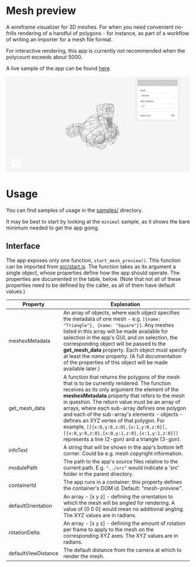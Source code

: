 # Mesh preview

A wireframe visualizer for 3D meshes. For when you need convenient no-frills rendering of a handful of polygons - for instance, as part of a workflow of writing an importer for a mesh file format.

For interactive rendering, this app is currently not recommended when the polycount exceeds about 5000.

A live sample of the app can be found [here](https://www.tarpeeksihyvaesoft.com/experimental/mesh-preview/samples/obj-models/).

![](./screenshot.png)

# Usage

You can find samples of usage in the [samples/](./samples/) directory.

It may be best to start by looking at the `minimal` sample, as it shows the bare minimum needed to get the app going.

## Interface

The app exposes only one function, `start_mesh_preview()`. This function can be imported from [src/start.js](src/start.js). The function takes as its argument a single object, whose properties define how the app should operate. The properties are documented in the table, below. (Note that not all of these properties need to be defined by the caller, as all of them have default values.)

| Property | Explanation |
| -------- | ----------- |
| meshesMetadata | An array of objects, where each object specifies the metadata of one mesh - e.g. `[{name: "Triangle"}, {name: "Square"}]`. Any meshes listed in this array will be made available for selection in the app's GUI; and on selection, the corresponding object will be passed to the **get_mesh_data** property. Each object must specify at least the *name* property. (A full documentation of the properties of this object will be made available later.) |
| get_mesh_data | A function that returns the polygons of the mesh that is to be currently rendered. The function receives as its only argument the element of the **meshesMetadata** property that refers to the mesh in question. The return value must be an array of arrays, where each sub-array defines one polygon and each of the sub-array's elements - objects - defines an XYZ vertex of that polygon. For example, `[[{x:0,y:0,z:0},{x:1,y:0,z:0}], [{x:0,y:0,z:0},{x:0,y:1,z:0},{x:1,y:1,z:0}]]` represents a line (2-gon) and a triangle (3-gon). |
| infoText | A string that will be shown in the app's bottom left corner. Could be e.g. mesh copyright information. |
| modulePath | The path to the app's source files relative to the current path. E.g. `"../src"` would indicate a 'src' folder in the parent directory. |
| containerId | The app runs in a container; this property defines the container's DOM id. Default: *"mesh-preview"*. |
| defaultOrientation | An array - [x y z] - defining the orientation to which the mesh will be angled for rendering. A value of [0 0 0] would mean no additional angling. The XYZ values are in radians. |
| rotationDelta | An array - [x y z] - defining the amount of rotation per frame to apply to the mesh on the corresponding XYZ axes. The XYZ values are in radians. |
| defaultViewDistance | The default distance from the camera at which to render the mesh. |
